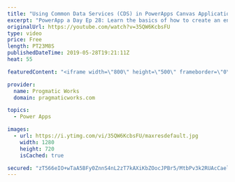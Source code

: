 ```yaml
---
title: "Using Common Data Services (CDS) in PowerApps Canvas Applications Tutorial"
excerpt: "PowerApp a Day Ep 28: Learn the basics of how to create an entity in Common Data Services (CDS) and then how to consume the entity in a PowerApps canvas application.  Building a model-driven application: https://youtu.be/3yN0-qBL8nA  PowerApps Training: http://www.pragmaticworks.com We're Passionate"
originalUrl: https://youtube.com/watch?v=35QW6KcbsFU
type: video
price: Free
length: PT23M8S
publishedDateTime: 2019-05-28T19:21:11Z
heat: 55

featuredContent: "<iframe width=\"800\" height=\"500\" frameborder=\"0\" src=\"https://www.youtube.com/embed/35QW6KcbsFU\" allow=\"accelerometer; autoplay; encrypted-media; gyroscope; picture-in-picture\" allowfullscreen></iframe>"

provider:
  name: Progmatic Works
  domain: pragmaticworks.com

topics:
  - Power Apps

images:
  - url: https://i.ytimg.com/vi/35QW6KcbsFU/maxresdefault.jpg
    width: 1280
    height: 720
    isCached: true

secured: "zT566eIO+wTaA5BFy0ZnnS4nL2zT7kAXiKbZOocJPBr5/MtbPv3k2RUAcCaelP6COHXrXm4eLZTlr35Ma3gw6wQSCOHATXH5J7ipKyV9OQw+HX6aJbNL61bNkusPTmH7bxppUZx6ioFwUrng5DO1LD3pmA1FSgyXPcd1GbiPdxig3AraA272tRmKTEaZq7Pk6dhyKqQ0pgLu80CHqyq7/lYUo05DTJ3OG6jVRsBlDsc219ezFJv3iikD1n91HJ8plwrI73pwJiGKpQ6LryiCRkJFDREv5ci36i/5e1k0RBQFjIuoL/6QJy5nOk++DU0K2o+6OJBmMPC/JVAFX9ITV/CHAGJMV3iVC0yyNcpUVz8GRc9ru+PxBk8xY2KWlDVrEuaM5PS9BPqRviEzoR+F7dr/uWQ2UXefAkZz1ywT/L8=;5+SegbIREHbiD2BGVOSypw=="
---
```



